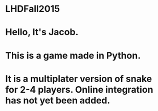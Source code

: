 # LHDFall2015
# Hello, It's Jacob.

# This is a game made in Python.
# It is a multiplater version of snake for 2-4 players. Online integration has not yet been added.
